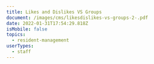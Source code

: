 ```yaml
---
title: Likes and Dislikes VS Groups
document: /images/cms/likesdislikes-vs-groups-2-.pdf
date: 2022-01-31T17:54:29.818Z
isMobile: false
topics:
  - resident-management
userTypes:
  - staff
---
```

